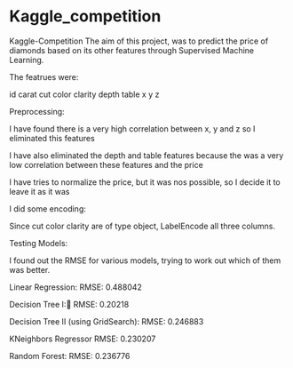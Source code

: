 # Kaggle_competition

Kaggle-Competition
The aim of this project, was to predict the price of diamonds based on its other features through Supervised Machine Learning.

The featrues were:

id
carat
cut
color
clarity
depth
table
x
y
z

Preprocessing:

I have found there is a very high correlation between x, y and z so I eliminated this features

I have also eliminated the depth and table features because the was a very low correlation between these features and the price

I have tries to normalize the price, but it was nos possible, so I decide it to leave it as it was

I did some encoding:

Since cut color clarity are of type object, LabelEncode all three columns.



Testing Models: 

I found out the RMSE for various models, trying to work out which of them was better.

Linear Regression:
RMSE: 0.488042

Decision Tree I:🌟
RMSE: 0.20218

Decision Tree II (using GridSearch):
RMSE: 0.246883	

KNeighbors Regressor
RMSE: 0.230207

Random Forest:
RMSE: 0.236776	
